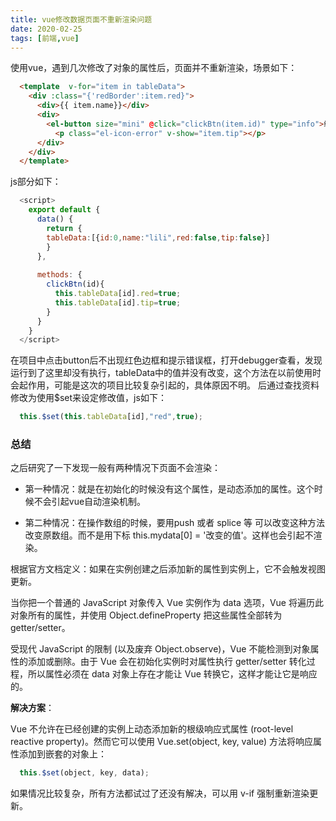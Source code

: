 ```yaml
---
title: vue修改数据页面不重新渲染问题
date: 2020-02-25
tags: [前端,vue]
---
```

使用vue，遇到几次修改了对象的属性后，页面并不重新渲染，场景如下：

<!-- more -->

```html
  <template  v-for="item in tableData">
    <div :class="{'redBorder':item.red}">
      <div>{{ item.name}}</div>
      <div>
        <el-button size="mini" @click="clickBtn(item.id)" type="info">编辑</el-button>
          <p class="el-icon-error" v-show="item.tip"></p>
      </div>
    </div>
  </template>
```

js部分如下：

```javascript
  <script>
    export default {
      data() {
        return {
        tableData:[{id:0,name:"lili",red:false,tip:false}]
        }
      },
  
      methods: {
        clickBtn(id){
          this.tableData[id].red=true;
          this.tableData[id].tip=true;
        }
      }
    }
  </script>
```

在项目中点击button后不出现红色边框和提示错误框，打开debugger查看，发现运行到了这里却没有执行，tableData中的值并没有改变，这个方法在以前使用时会起作用，可能是这次的项目比较复杂引起的，具体原因不明。
后通过查找资料修改为使用$set来设定修改值，js如下：

```javascript
  this.$set(this.tableData[id],"red",true);
```

### 总结

之后研究了一下发现一般有两种情况下页面不会渲染：

- 第一种情况：就是在初始化的时候没有这个属性，是动态添加的属性。这个时候不会引起vue自动渲染机制。

- 第二种情况：在操作数组的时候，要用push 或者 splice 等 可以改变这种方法改变原数组。而不是用下标 this.mydata[0] = '改变的值'。这样也会引起不渲染。

根据官方文档定义：如果在实例创建之后添加新的属性到实例上，它不会触发视图更新。

当你把一个普通的 JavaScript 对象传入 Vue 实例作为 data 选项，Vue 将遍历此对象所有的属性，并使用 Object.defineProperty 把这些属性全部转为 getter/setter。

受现代 JavaScript 的限制 (以及废弃 Object.observe)，Vue 不能检测到对象属性的添加或删除。由于 Vue 会在初始化实例时对属性执行 getter/setter 转化过程，所以属性必须在 data 对象上存在才能让 Vue 转换它，这样才能让它是响应的。

**解决方案**：

Vue 不允许在已经创建的实例上动态添加新的根级响应式属性 (root-level reactive property)。然而它可以使用 Vue.set(object, key, value) 方法将响应属性添加到嵌套的对象上：

```javascript
  this.$set(object, key, data);
```

如果情况比较复杂，所有方法都试过了还没有解决，可以用 v-if 强制重新渲染更新。
